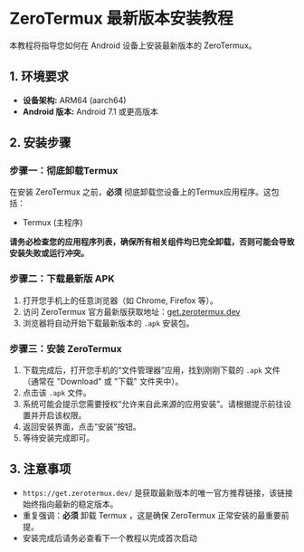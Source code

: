 # ZeroTermux 最新版本安装教程

本教程将指导您如何在 Android 设备上安装最新版本的 ZeroTermux。

## 1. 环境要求

* **设备架构:** ARM64 (aarch64)
* **Android 版本:** Android 7.1 或更高版本

## 2. 安装步骤

### 步骤一：彻底卸载Termux

在安装 ZeroTermux 之前，**必须** 彻底卸载您设备上的Termux应用程序。这包括：

* Termux (主程序)

**请务必检查您的应用程序列表，确保所有相关组件均已完全卸载，否则可能会导致安装失败或运行冲突。**

### 步骤二：下载最新版 APK

1.  打开您手机上的任意浏览器（如 Chrome, Firefox 等）。
2.  访问 ZeroTermux 官方最新版获取地址：[get.zerotermux.dev](https://get.zerotermux.dev/)
3.  浏览器将自动开始下载最新版本的 `.apk` 安装包。

### 步骤三：安装 ZeroTermux

1.  下载完成后，打开您手机的“文件管理器”应用，找到刚刚下载的 `.apk` 文件（通常在 "Download" 或 "下载" 文件夹中）。
2.  点击该 `.apk` 文件。
3.  系统可能会提示您需要授权“允许来自此来源的应用安装”。请根据提示前往设置并开启该权限。
4.  返回安装界面，点击“安装”按钮。
5.  等待安装完成即可。

## 3. 注意事项

* `https://get.zerotermux.dev/` 是获取最新版本的唯一官方推荐链接，该链接始终指向最新的稳定版本。
* 重复强调：**必须** 卸载 Termux ，这是确保 ZeroTermux 正常安装的最重要前提。
* 安装完成后请务必查看下一个教程以完成首次启动